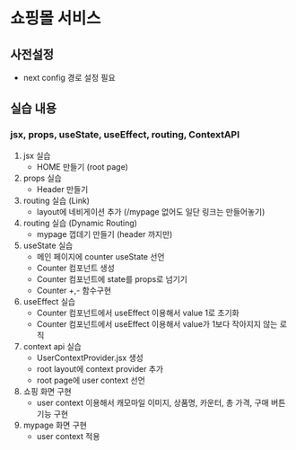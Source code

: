 # 쇼핑몰 서비스

## 사전설정

- next config 경로 설정 필요

## 실습 내용

### jsx, props, useState, useEffect, routing, ContextAPI

1. jsx 실습
   - HOME 만들기 (root page)
1. props 실습
   - Header 만들기
1. routing 실습 (Link)
   - layout에 네비게이션 추가 (/mypage 없어도 일단 링크는 만들어놓기)
1. routing 실습 (Dynamic Routing)
   - mypage 껍데기 만들기 (header 까지만)
1. useState 실습
   - 메인 페이지에 counter useState 선언
   - Counter 컴포넌트 생성
   - Counter 컴포넌트에 state를 props로 넘기기
   - Counter +,- 함수구현
1. useEffect 실습
   - Counter 컴포넌트에서 useEffect 이용해서 value 1로 초기화
   - Counter 컴포넌트에서 useEffect 이용해서 value가 1보다 작아지지 않는 로직
1. context api 실습
   - UserContextProvider.jsx 생성
   - root layout에 context provider 추가
   - root page에 user context 선언
1. 쇼핑 화면 구현
   - user context 이용해서 캐모마일 이미지, 상품명, 카운터, 총 가격, 구매 버튼 기능 구현
1. mypage 화면 구현
   - user context 적용
